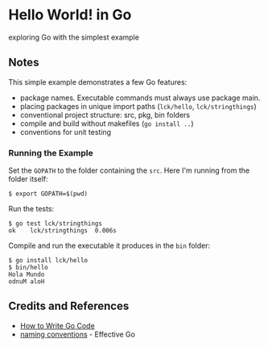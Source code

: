 # Hello World! in Go

exploring Go with the simplest example

## Notes

This simple example demonstrates a few Go features:

* package names. Executable commands must always use package main.
* placing packages in unique import paths (`lck/hello`, `lck/stringthings`)
* conventional project structure: src, pkg, bin folders
* compile and build without makefiles (`go install ..`)
* conventions for unit testing

### Running the Example

Set the `GOPATH` to the folder containing the `src`. Here I'm running from the folder itself:

```
$ export GOPATH=$(pwd)
```

Run the tests:

```
$ go test lck/stringthings
ok    lck/stringthings  0.006s
```

Compile and run the executable it produces in the `bin` folder:

```
$ go install lck/hello
$ bin/hello
Hola Mundo
odnuM aloH
```

## Credits and References
* [How to Write Go Code](https://golang.org/doc/code.html)
* [naming conventions](https://golang.org/doc/effective_go.html#names) - Effective Go
